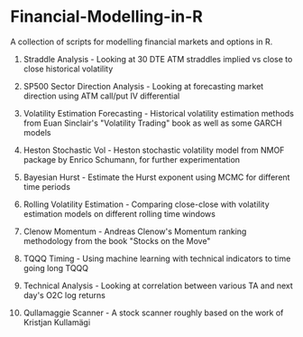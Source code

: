 # Financial-Modelling-in-R
A collection of scripts for modelling financial markets and options in R.

1. Straddle Analysis - Looking at 30 DTE ATM straddles implied vs close to close historical volatility

2. SP500 Sector Direction Analysis - Looking at forecasting market direction using ATM call/put IV differential

3. Volatility Estimation Forecasting - Historical volatility estimation methods from Euan Sinclair's "Volatility Trading" book as well as some GARCH models

4. Heston Stochastic Vol - Heston stochastic volatility model from NMOF package by Enrico Schumann, for further experimentation

5. Bayesian Hurst - Estimate the Hurst exponent using MCMC for different time periods

6. Rolling Volatility Estimation - Comparing close-close with volatility estimation models on different rolling time windows

7. Clenow Momentum - Andreas Clenow's Momentum ranking methodology from the book "Stocks on the Move"

8. TQQQ Timing - Using machine learning with technical indicators to time going long TQQQ

9.  Technical Analysis - Looking at correlation between various TA and next day's O2C log returns

10.  Qullamaggie Scanner - A stock scanner roughly based on the work of Kristjan Kullamägi
